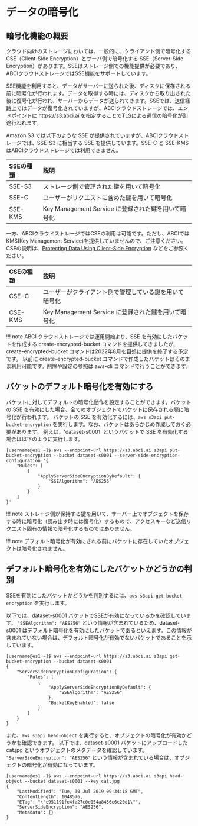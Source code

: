 
# データの暗号化

## 暗号化機能の概要

クラウド向けのストレージにおいては、一般的に、クライアント側で暗号化する CSE（Client-Side Encryption）とサーバ側で暗号化する SSE（Server-Side Encryption）があります。SSEはストレージ側での機能提供が必要であり、ABCIクラウドストレージではSSE機能をサポートしています。

SSE機能を利用すると、データがサーバーに送られた後、ディスクに保存される前に暗号化が行われます。データを取得する時には、ディスクから取り出された後に復号化が行われ、サーバーからデータが送られてきます。SSEでは、送信経路上ではデータが復号化されていますが、ABCIクラウドストレージでは、エンドポイントに https://s3.abci.ai を指定することでTLSによる通信の暗号化が別途行われます。

Amazon S3 では以下のような SSE が提供されていますが、ABCIクラウドストレージでは、SSE-S3 に相当する SSE を提供しています。SSE-C と SSE-KMS はABCIクラウドストレージでは利用できません。

| SSEの種類 | 説明 |
| :-- | :-- |
| SSE-S3 | ストレージ側で管理された鍵を用いて暗号化 |
| SSE-C | ユーザーがリクエストに含めた鍵を用いて暗号化 |
| SSE-KMS | Key Management Service に登録された鍵を用いて暗号化 |

一方、ABCIクラウドストレージではCSEの利用は可能です。ただし、ABCIではKMS(Key Management Service)を提供していませんので、ご注意ください。
CSEの説明は、[Protecting Data Using Client-Side Encryption](https://docs.aws.amazon.com/AmazonS3/latest/dev/UsingClientSideEncryption.html) などをご参照ください。

| CSEの種類 | 説明 |
| :-- | :-- |
| CSE-C | ユーザーがクライアント側で管理している鍵を用いて暗号化 |
| CSE-KMS | Key Management Service に登録された鍵を用いて暗号化 |

!!! note
    ABCI クラウドストレージでは運用開始より、SSE を有効にしたバケットを作成する create-encrypted-bucket コマンドを提供してきましたが、create-encrypted-bucket コマンドは2022年8月を目処に提供を終了する予定です。
    以前に create-encrypted-bucket コマンドで作成したバケットはそのまま利用可能です。削除や設定の参照は aws-cli コマンドで行うことができます。


## バケットのデフォルト暗号化を有効にする

バケットに対してデフォルトの暗号化動作を設定することができます。バケットの SSE を有効にした場合、全てのオブジェクトでバケットに保存される際に暗号化が行われます。
バケットの SSE を有効化するには、`aws s3api put-bucket-encryption` を実行します。なお、バケットはあらかじめ作成しておく必要があります。
例えば、'dataset-s0001' というバケットで SSE を有効化する場合は以下のように実行します。

```
[username@es1 ~]$ aws --endpoint-url https://s3.abci.ai s3api put-bucket-encryption --bucket dataset-s0001 --server-side-encryption-configuration '{
    "Rules": [
        {
            "ApplyServerSideEncryptionByDefault": {
                "SSEAlgorithm": "AES256"
            }
        }
    ]
}'
```

!!! note
    ストレージ側が保持する鍵を用いて、サーバー上でオブジェクトを保存する時に暗号化（読み出す時には復号化）するもので、アクセスキーなど送信リクエスト固有の情報で暗号化するものではありません。

!!! note
    デフォルト暗号化が有効にされる前にバケットに存在していたオブジェクトは暗号化されません。


## デフォルト暗号化を有効にしたバケットかどうかの判別

SSEを有効にしたバケットかどうかを判別するには、`aws s3api get-bucket-encryption` を実行します。

以下では、dataset-s0001 バケットでSSEが有効になっているかを確認しています。 `"SSEAlgorithm": "AES256"` という情報が含まれているため、dataset-s0001 はデフォルト暗号化を有効にしたバケットであるといえます。この情報が含まれていない場合は、デフォルト暗号化が有効でないバケットであることを示しています。

```
[username@es1 ~]$ aws --endpoint-url https://s3.abci.ai s3api get-bucket-encryption --bucket dataset-s0001
{
    "ServerSideEncryptionConfiguration": {
        "Rules": [
            {
                "ApplyServerSideEncryptionByDefault": {
                    "SSEAlgorithm": "AES256"
                },
                "BucketKeyEnabled": false
            }
        ]
    }
}
```

また、`aws s3api head-object` を実行すると、オブジェクトの暗号化が有効かどうかを確認できます。
以下では、dataset-s0001 バケットにアップロードした cat.jpg というオブジェクトのメタデータを確認しています。 `"ServerSideEncryption": "AES256"` という情報が含まれている場合は、オブジェクトの暗号化が有効になっています。

```
[username@es1 ~]$ aws --endpoint-url https://s3.abci.ai s3api head-object --bucket dataset-s0001 --key cat.jpg
{
    "LastModified": "Tue, 30 Jul 2019 09:34:18 GMT",
    "ContentLength": 1048576,
    "ETag": "\"c951191fe4fa27c0d054a8456c6c20d1\"",
    "ServerSideEncryption": "AES256",
    "Metadata": {}
}
```

<!-- CSE? -->
